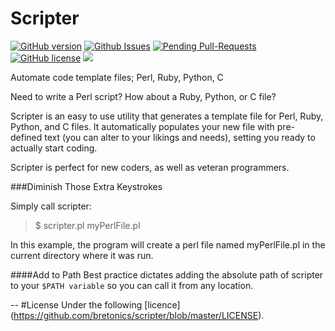 Scripter 
===
[![GitHub version](https://badge.fury.io/gh/bretonics%2Fscripter.svg)](http://badge.fury.io/gh/bretonics%2Fscripter)
[![Github Issues](http://githubbadges.herokuapp.com/bretonics/scripter/issues.svg)](https://github.com/bretonics/scripter/issues)
[![Pending Pull-Requests](http://githubbadges.herokuapp.com/bretonics/scripter/pulls.svg)](https://github.com/bretonics/scripter/pulls)
[![GitHub license](https://img.shields.io/badge/License-GPL2-blue.svg)]()
![](https://reposs.herokuapp.com/?path=bretonics/scripter&color=orange)



Automate code template files; Perl, Ruby, Python, C

Need to write a Perl script? How about a Ruby, Python, or C file?

Scripter is an easy  to use utility that generates a template file for Perl, Ruby, Python, and C files. It automatically populates your new file with pre-defined text (you can alter to your likings and needs), setting you ready to actually start coding.

Scripter is perfect for new coders, as well as veteran programmers.

###Diminish Those Extra Keystrokes

Simply call scripter:
>$ scripter.pl myPerlFile.pl

In this example, the program will create a perl file named myPerlFile.pl in the current directory where it was run.

####Add to Path
Best practice dictates adding the absolute path of scripter to your `$PATH variable` so you can call it from any location.

--
#License
Under the following [licence] (https://github.com/bretonics/scripter/blob/master/LICENSE).